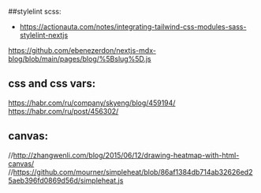 ##stylelint scss:
 - https://actionauta.com/notes/integrating-tailwind-css-modules-sass-stylelint-nextjs

https://github.com/ebenezerdon/nextjs-mdx-blog/blob/main/pages/blog/%5Bslug%5D.js


## css and css vars:
https://habr.com/ru/company/skyeng/blog/459194/
https://habr.com/ru/post/456302/

## canvas:
//http://zhangwenli.com/blog/2015/06/12/drawing-heatmap-with-html-canvas/
//https://github.com/mourner/simpleheat/blob/86af1384db714ab32626ed25aeb396fd0869d56d/simpleheat.js
